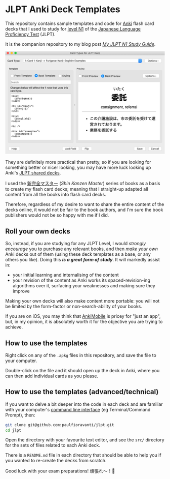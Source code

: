 # JLPT Anki Deck Templates

This repository contains sample templates and code for [Anki][] flash card decks
that I used to study for [level N1][JLPT level list] of the [Japanese Language
Proficiency Test][] (JLPT).

It is the companion repository to my blog post _[My JLPT N1 Study Guide][]_.

![Kanji Back Template][]

They are definitely more practical than pretty, so if you are looking for
something better or nicer looking, you may have more luck looking up Anki's
[JLPT shared decks][].

I used the [新完全マスター][] (_Shin Kanzen Master_) series of books as a basis
to create my flash card decks; meaning that I straight-up adapted all content
from all the books into flash card decks.

Therefore, regardless of my desire to want to share the entire content of the
decks online, it would not be fair to the book authors, and I'm sure the book
publishers would not be so happy with me if I did.

## Roll your own decks

So, instead, if you are studying for any JLPT Level, I would
_strongly encourage_ you to purchase any relevant books, and then _make your
own_ Anki decks out of them (using these deck templates as a base, or any others
you like). Doing this **_is a great form of study_**. It will markedly assist
in:

- your initial learning and internalising of the content
- your revision of the content as Anki works its spaced-revision-ing algorithms
  over it, surfacing your weaknesses and making sure they improve

Making your own decks will also make content more portable: you will not be
limited by the form-factor or non-search-ability of your books.

If you are on iOS, you may think that [AnkiMobile][] is pricey for "just an
app", but, in my opinion, it is absolutely worth it for the objective you are
trying to achieve.

## How to use the templates

Right click on any of the `.apkg` files in this repository, and save the file to
your computer.

Double-click on the file and it should open up the deck in Anki, where you can
then add individual cards as you please.

## How to use the templates (advanced/technical)

If you want to delve a bit deeper into the code in each deck and are familiar
with your computer's [command line interface][] (eg Terminal/Command Prompt),
then:

```sh
git clone git@github.com:paulfioravanti/jlpt.git
cd jlpt
```

Open the directory with your favourite text editor, and see the `src/` directory
for the sets of files related to each Anki deck.

There is a `README.md` file in each directory that should be able to help you if
you wanted to re-create the decks from scratch.

Good luck with your exam preparations! 頑張れ〜！🎌

[Anki]: https://apps.ankiweb.net/
[AnkiMobile]: https://apps.apple.com/au/app/ankimobile-flashcards/id373493387
[command line interface]: https://en.wikipedia.org/wiki/Command-line_interface
[Japanese Language Proficiency Test]: https://www.jlpt.jp/e/
[JLPT level list]: https://www.jlpt.jp/e/about/levelsummary.html
[JLPT shared decks]: https://ankiweb.net/shared/decks/jlpt
[Kanji Back Template]: ./assets/kanji-back-template.jpg
[My JLPT N1 Study Guide]: https://www.paulfioravanti.com/blog/jlpt-study-guide/
[新完全マスター]: https://www.3anet.co.jp/np/list.html?series_id=4&af=1&g=5&s=4
